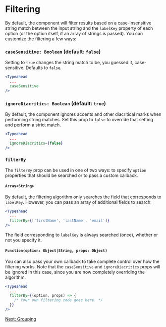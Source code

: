 # Filtering
By default, the component will filter results based on a case-insensitive string match between the input string and the `labelKey` property of each option (or the option itself, if an array of strings is passed). You can customize the filtering a few ways:

### `caseSensitive: Boolean` (default: `false`)
Setting to `true` changes the string match to be, you guessed it, case-sensitive. Defaults to `false`.
```jsx
<Typeahead
  ...
  caseSensitive
/>
```

### `ignoreDiacritics: Boolean` (default: `true`)
By default, the component ignores accents and other diacritical marks when performing string matches. Set this prop to `false` to override that setting and perform a strict match.
```jsx
<Typeahead
  ...
  ignoreDiacritics={false}
/>
```

### `filterBy`
The `filterBy` prop can be used in one of two ways: to specify `option` properties that should be searched or to pass a custom callback.

#### `Array<String>`
By default, the filtering algorithm only searches the field that corresponds to `labelKey`. However, you can pass an array of additional fields to search:
```jsx
<Typeahead
  ...
  filterBy={['firstName', 'lastName', 'email']}
/>
```
The field corresponding to `labelKey` is always searched (once), whether or not you specify it.

#### `Function(option: Object|String, props: Object)`
You can also pass your own callback to take complete control over how the filtering works. Note that the `caseSensitive` and `ignoreDiacritics` props will be ignored in this case, since you are now completely overriding the algorithm.

```jsx
<Typeahead
  ...
  filterBy={(option, props) => {
    /* Your own filtering code goes here. */
  }}
/>
```

[Next: Grouping](Grouping.md)
